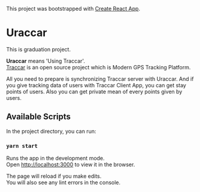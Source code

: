 This project was bootstrapped with [Create React App](https://github.com/facebook/create-react-app).

# Uraccar

This is graduation project.

**Uraccar** means 'Using Traccar'.<br>
[Traccar](https://www.traccar.org/) is an open source project which is Modern GPS Tracking Platform.

All you need to prepare is synchronizing Traccar server with Uraccar.
And if you give tracking data of users with Traccar Client App, you can get stay points of users.
Also you can get private mean of every points given by users.


## Available Scripts

In the project directory, you can run:

### `yarn start`

Runs the app in the development mode.<br />
Open [http://localhost:3000](http://localhost:3000) to view it in the browser.

The page will reload if you make edits.<br />
You will also see any lint errors in the console.
